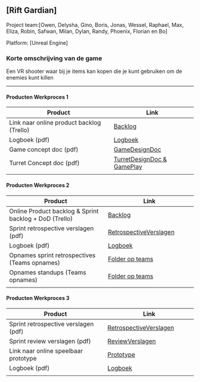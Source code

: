 ## [Rift Gardian]
Project team:[Owen, Delysha, Gino, Boris, Jonas, Wessel, Raphael, Max, Eliza, Robin, Safwan, Milan, Dylan, Randy, Phoenix, Florian en Bo]

Platform:
[Unreal Engine]

### Korte omschrijving van de game
Een VR shooter waar bij je items kan kopen die je kunt gebruiken om de enemies kunt killen

---
#### Producten Werkproces 1
| Product  | Link |
| ------ |  ------ |
| Link naar online product backlog (Trello) | [Backlog]
| Logboek (pdf)                             | [Logboek]
| Game concept doc (pdf)                    | [GameDesignDoc]
| Turret Concept doc (pdf)                  | [TurretDesignDoc & GamePlay] 
|<img width=500/>|<img width=300/>|
   
#### Producten Werkproces 2
| Product  | Link |
| ------ |  ------ |
| Online Product backlog & Sprint backlog + DoD (Trello)    | [Backlog]
| Sprint retrospective verslagen (pdf)                      | [RetrospectiveVerslagen]
| Logboek (pdf)                                             | [Logboek]
| Opnames sprint retrospectives (Teams opnames)             | [Folder op teams]
| Opnames standups (Teams opnames)                          | [Folder op teams]
|<img width=500/>|<img width=300/>|
   
#### Producten Werkproces 3
| Product  | Link |
| ------ |  ------ |
| Sprint retrospective verslagen (pdf)  | [RetrospectiveVerslagen]
| Sprint review verslagen (pdf)         | [ReviewVerslagen]
| Link naar online speelbaar prototype  | [Prototype]
| Logboek (pdf)                         | [Logboek]
|<img width=500/>|<img width=300/>|

   [Backlog]: <https://unreal-academy.codecks.io/decks/109-product-backlog>
   [Logboek]: <https://github.com/owen22s/agp_inlever_template/blob/master/producten/Stand-ups%20-%20VRShooter%202024%20-%20Periode%204.pdf>
   [GameDesignDoc]: <https://unreal-academy.codecks.io/decks/148-functioneel-ontwerp>
   [TurretDesignDoc & Gameplay]: <https://github.com/owen22s/agp_inlever_template/blob/master/producten/GameDesignDoc.pdf>
   [RetrospectiveVerslagen]: <>
   [ReviewVerslagen]: <https://github.com/BerendWeij/agp_inlever_template/blob/master/producten/ReviewVerslagen.pdf>
   [Prototype]: <https://www.mijnmytheprototype.nl>
   [Folder op teams]: <https://www.linknaarmijnfolderopteams.nl>
   
